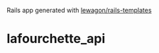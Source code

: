 Rails app generated with [lewagon/rails-templates](https://github.com/lewagon/rails-templates)

# lafourchette_api

